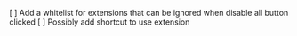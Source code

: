 [ ] Add a whitelist for extensions that can be ignored when disable all button clicked
[ ] Possibly add shortcut to use extension
